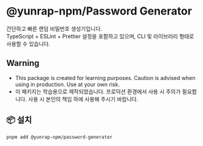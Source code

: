 # @yunrap-npm/Password Generator

간단하고 빠른 랜덤 비밀번호 생성기입니다.  
TypeScript + ESLint + Prettier 설정을 포함하고 있으며, CLI 및 라이브러리 형태로 사용할 수 있습니다.

## Warning

- This package is created for learning purposes. Caution is advised when using in production. Use at your own risk.
- 이 패키지는 학습용으로 제작되었습니다. 프로덕션 환경에서 사용 시 주의가 필요합니다. 사용 시 본인의 책임 하에 사용해 주시기 바랍니다.

## 📦 설치

```bash
pnpm add @yunrap-npm/password-generator

